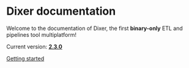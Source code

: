 # Dixer documentation

Welcome to the documentation of Dixer, the first **binary-only** ETL and pipelines tool multiplatform!

Current version: [**2.3.0**](Changelog.md#220-_-unreleased)

<a href="Getting-started/" title="Getting Started" class="md-button md-button--primary"> Getting started </a>